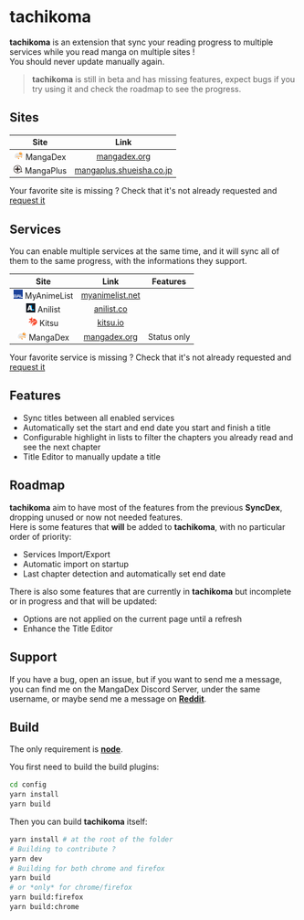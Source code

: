 # tachikoma

**tachikoma** is an extension that sync your reading progress to multiple services while you read manga on multiple sites !  
You should never update manually again.

> **tachikoma** is still in beta and has missing features, expect bugs if you try using it and check the roadmap to see the progress.

## Sites

|                       Site                        |                             Link                              |
| :-----------------------------------------------: | :-----------------------------------------------------------: |
|  ![MangaDex Icon](static/icons/md.png) MangaDex   |             [mangadex.org](https://mangadex.org/)             |
| ![MangaPlus Icon](static/icons/mps.png) MangaPlus | [mangaplus.shueisha.co.jp](https://mangaplus.shueisha.co.jp/) |

Your favorite site is missing ? Check that it's not already requested and [request it](https://github.com/Glagan/tachikoma/issues/new?template=site-request.md&title=%5BSite%5D)

## Services

You can enable multiple services at the same time, and it will sync all of them to the same progress, with the informations they support.

|                         Site                          |                    Link                     |  Features   |
| :---------------------------------------------------: | :-----------------------------------------: | :---------: |
| ![MyAnimeList Icon](static/icons/mal.png) MyAnimeList | [myanimelist.net](https://myanimelist.net/) |             |
|     ![Anilist Icon](static/icons/al.png) Anilist      |      [anilist.co](https://anilist.co/)      |             |
|       ![Kitsu Icon](static/icons/ku.png) Kitsu        |        [kitsu.io](https://kitsu.io/)        |             |
|    ![MangaDex Icon](static/icons/md.png) MangaDex     |    [mangadex.org](https://mangadex.org/)    | Status only |

Your favorite service is missing ? Check that it's not already requested and [request it](https://github.com/Glagan/tachikoma/issues/new?template=service-request.md&title=%5BService%5D)

## Features

* Sync titles between all enabled services
* Automatically set the start and end date you start and finish a title
* Configurable highlight in lists to filter the chapters you already read and see the next chapter
* Title Editor to manually update a title

## Roadmap

**tachikoma** aim to have most of the features from the previous **SyncDex**, dropping unused or now not needed features.  
Here is some features that **will** be added to **tachikoma**, with no particular order of priority:

* Services Import/Export
* Automatic import on startup
* Last chapter detection and automatically set end date

There is also some features that are currently in **tachikoma** but incomplete or in progress and that will be updated:

* Options are not applied on the current page until a refresh
* Enhance the Title Editor

## Support

If you have a bug, open an issue, but if you want to send me a message, you can find me on the MangaDex Discord Server, under the same username, or maybe send me a message on [**Reddit**](https://www.reddit.com/message/compose?to=Glagan&subject=tachikoma&message=).

## Build

The only requirement is [**node**](https://nodejs.org/).

You first need to build the build plugins:

```bash
cd config
yarn install
yarn build
```

Then you can build **tachikoma** itself:

```bash
yarn install # at the root of the folder
# Building to contribute ?
yarn dev
# Building for both chrome and firefox
yarn build
# or *only* for chrome/firefox
yarn build:firefox
yarn build:chrome
```
